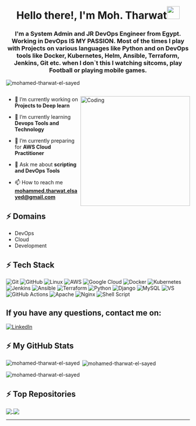 
<h1 align="center"><b> Hello there!, I'm Moh. Tharwat</b><img src="https://media.giphy.com/media/hvRJCLFzcasrR4ia7z/giphy.gif" width="35"></h1>
<h3 align="center"> I'm a System Admin and JR DevOps Engineer from Egypt. Working in DevOps IS MY PASSION.
Most of the times I play with Projects on various languages like Python and on DevOps tools like Docker, Kubernetes, Helm, Ansible, Terraform, Jenkins, Git etc. 
when l don`t this I watching sitcoms, play Football or playing mobile games.</h3>

<p align="left"> <img src="https://komarev.com/ghpvc/?username=mohamed-tharwat-el-sayed&label=Profile%20views&color=0e75b6&style=flat" alt="mohamed-tharwat-el-sayed" /> </p>

<p align="left"> <a href="https://twitter.com/" target="blank"><img src="https://img.shields.io/twitter/follow/?logo=twitter&style=for-the-badge" alt="" /></a> </p>
<img align="right" alt="Coding" width="300" src="https://media.tenor.com/rePDfDWO3XoAAAAd/hacking.gif">

- 🔭 I’m currently working on **Projects to Deep learn**

- 🌱 I’m currently learning **Devops Tools and Technology**

- 🤝 I’m currently preparing for **AWS Cloud Practitioner**

- 💬 Ask me about **scripting and DevOps Tools**

- 📫 How to reach me **mohammed.tharwat.elsayed@gmail.com**

## ⚡ Domains
- DevOps
- Cloud
- Development

## ⚡ Tech Stack
![Git](https://img.shields.io/badge/GIT-E44C30?style=for-the-badge&logo=git&logoColor=white)
![GitHub](https://img.shields.io/badge/GitHub-100000?style=for-the-badge&logo=github&logoColor=white)
![Linux](https://img.shields.io/badge/Linux-FCC624?style=for-the-badge&logo=linux&logoColor=black)
![AWS](https://img.shields.io/badge/Amazon_AWS-FF9900?style=for-the-badge&logo=amazonaws&logoColor=white)
![Google Cloud](https://img.shields.io/badge/Google%20Cloud-%234285F4.svg?style=for-the-badge&logo=google-cloud&logoColor=white)
![Docker](https://img.shields.io/badge/docker-%230db7ed.svg?style=for-the-badge&logo=docker&logoColor=white)
![Kubernetes](https://img.shields.io/badge/kubernetes-%23326ce5.svg?style=for-the-badge&logo=kubernetes&logoColor=white)
![Jenkins](https://img.shields.io/badge/Jenkins-D24939?style=for-the-badge&logo=Jenkins&logoColor=white)
![Ansible](https://img.shields.io/badge/ansible-%231A1918.svg?style=for-the-badge&logo=ansible&logoColor=white)
![Terraform](https://img.shields.io/badge/terraform-%235835CC.svg?style=for-the-badge&logo=terraform&logoColor=white)
![Python](https://img.shields.io/badge/-Python-000?style=for-the-badge&logo=python)
![Django](https://img.shields.io/badge/Django-092E20?style=for-the-badge&logo=django&logoColor=white) 
![MySQL](	https://img.shields.io/badge/MySQL-00000F?style=for-the-badge&logo=mysql&logoColor=white)
![VS](https://img.shields.io/badge/Visual_Studio_Code-0078D4?style=for-the-badge&logo=visual%20studio%20code&logoColor=white)
![GitHub Actions](https://img.shields.io/badge/-Github_Actions-2088FF?style=flat-square&logo=github-actions&logoColor=white)
![Apache](https://img.shields.io/badge/apache-%23D42029.svg?style=for-the-badge&logo=apache&logoColor=white)
![Nginx](https://img.shields.io/badge/nginx-%23009639.svg?style=for-the-badge&logo=nginx&logoColor=white) 
![Shell Script](https://img.shields.io/badge/shell_script-%23121011.svg?style=for-the-badge&logo=gnu-bash&logoColor=white)


## If you have any questions, contact me on:
[![LinkedIn](https://img.shields.io/badge/LinkedIn-%230077B5.svg?logo=linkedin&logoColor=white)](https://www.linkedin.com/in/mohamed-tharwat-elsayed/) 


## ⚡ My GitHub Stats
<p><img align="left" src="https://github-readme-stats.vercel.app/api/top-langs?username=mohamed-tharwat-el-sayed&show_icons=true&locale=en&layout=compact" alt="mohamed-tharwat-el-sayed" /></p>

<p>&nbsp;<img align="center" src="https://github-readme-stats.vercel.app/api?username=mohamed-tharwat-el-sayed&show_icons=true&locale=en" alt="mohamed-tharwat-el-sayed" /></p>

<p><img align="center" src="https://github-readme-streak-stats.herokuapp.com/?user=mohamed-tharwat-el-sayed&" alt="mohamed-tharwat-el-sayed" /></p>

## ⚡ Top Repositories
<a href="https://github.com/Mohamed-Tharwat-El-Sayed/Secure-GKE-GCP-Terrafom-to-jenkins.git">
  <img align="center" src="https://github-readme-stats.vercel.app/api/pin/?username=Mohamed-Tharwat-El-Sayed&repo=Secure-GKE-GCP-Terrafom-to-jenkins&theme=buefy" />
</a>
<a href="https://github.com/Mohamed-Tharwat-El-Sayed/installation_scripts.git">
  <img align="center" src="https://github-readme-stats.vercel.app/api/pin/?username=Mohamed-Tharwat-El-Sayed&repo=installation_scripts&theme=buefy" />
</a>
<hr>
